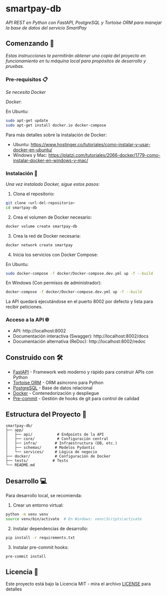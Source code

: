 # smartpay-db

_API REST en Python con FastAPI, PostgreSQL y Tortoise ORM para manejar la base de datos del servicio SmartPay_

## Comenzando 🚀

_Estas instrucciones te permitirán obtener una copia del proyecto en funcionamiento en tu máquina local para propósitos de desarrollo y pruebas._

### Pre-requisitos 📋

_Se necesita Docker_

_Docker_:

En Ubuntu:
```bash
sudo apt-get update
sudo apt-get install docker.io docker-compose
```

Para más detalles sobre la instalación de Docker:
- Ubuntu: https://www.hostinger.co/tutoriales/como-instalar-y-usar-docker-en-ubuntu/
- Windows y Mac: https://platzi.com/tutoriales/2066-docker/1779-como-instalar-docker-en-windows-y-mac/

### Instalación 🔧

_Una vez instalado Docker, sigue estos pasos:_

1. Clona el repositorio:
```bash
git clone <url-del-repositorio>
cd smartpay-db
```

2. Crea el volumen de Docker necesario:
```bash
docker volume create smartpay-db
```

3. Crea la red de Docker necesaria:
```bash
docker network create smartpay
```

4. Inicia los servicios con Docker Compose:

En Ubuntu:
```bash
sudo docker-compose -f docker/Docker-compose.dev.yml up -f --build
```

En Windows (Con permisos de administrador):
```bash
docker-compose -f docker/Docker-compose.dev.yml up -f --build
```

La API quedará ejecutándose en el puerto 8002 por defecto y lista para recibir peticiones.

### Acceso a la API 🌐

- API: http://localhost:8002
- Documentación interactiva (Swagger): http://localhost:8002/docs
- Documentación alternativa (ReDoc): http://localhost:8002/redoc


## Construido con 🛠️

* [FastAPI](https://fastapi.tiangolo.com/) - Framework web moderno y rápido para construir APIs con Python
* [Tortoise ORM](https://tortoise.github.io/) - ORM asíncrono para Python
* [PostgreSQL](https://www.postgresql.org/) - Base de datos relacional
* [Docker](https://www.docker.com) - Contenedorización y despliegue
* [Pre-commit](https://pre-commit.com/) - Gestión de hooks de git para control de calidad

## Estructura del Proyecto 📁

```
smartpay-db/
├── app/
│   ├── api/           # Endpoints de la API
│   ├── core/          # Configuración central
│   ├── infra/        # Infraestructura (DB, etc.)
│   ├── schemas/      # Modelos Pydantic
│   └── services/     # Lógica de negocio
├── docker/           # Configuración de Docker
├── tests/           # Tests
└── README.md
```

## Desarrollo 💻

Para desarrollo local, se recomienda:

1. Crear un entorno virtual:
```bash
python -m venv venv
source venv/bin/activate  # En Windows: venv\Scripts\activate
```

2. Instalar dependencias de desarrollo:
```bash
pip install -r requirements.txt
```

3. Instalar pre-commit hooks:
```bash
pre-commit install
```

## Licencia 📄

Este proyecto está bajo la Licencia MIT - mira el archivo [LICENSE](LICENSE) para detalles
